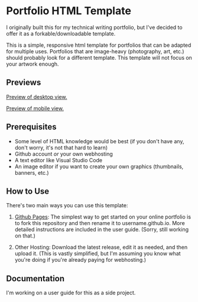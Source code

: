# Portfolio HTML Template

I originally built this for my technical writing portfolio, but I've decided to offer it as a forkable/downloadable template.

This is a simple, responsive html template for portfolios that can be adapted for multiple uses. Portfolios that are image-heavy (photography, art, etc.) should probably look for a different template. This template will not focus on your artwork enough.

## Previews

[Preview of desktop view.](https://raw.githubusercontent.com/nessdocs/nessdocs-portfolio-html-template/main/desktop-preview.png)

[Preview of mobile view.](https://raw.githubusercontent.com/nessdocs/nessdocs-portfolio-html-template/main/mobile-preview.png)

## Prerequisites

* Some level of HTML knowledge would be best (if you don't have any, don't worry, it's not that hard to learn)
* Github account *or* your own webhosting
* A text editor like Visual Studio Code
* An image editor if you want to create your own graphics (thumbnails, banners, etc.)

## How to Use

There's two main ways you can use this template:

1. [Github Pages](https://pages.github.com/): The simplest way to get started on your online portfolio is to fork this repository and then rename it to username.github.io. More detailed instructions are included in the user guide. (Sorry, still working on that.)

2. Other Hosting: Download the latest release, edit it as needed, and then upload it. (This is vastly simplified, but I'm assuming you know what you're doing if you're already paying for webhosting.)

## Documentation

I'm working on a user guide for this as a side project.
